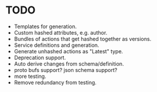 # TODO

- Templates for generation.
- Custom hashed attributes, e.g. author.
- Bundles of actions that get hashed together as versions.
- Service definitions and generation.
- Generate unhashed actions as "Latest" type.
- Deprecation support.
- Auto derive changes from schema/definition.
- proto bufs support? json schema support?
- more testing.
- Remove redundancy from testing.
